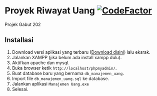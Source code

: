 # Proyek Riwayat Uang [![CodeFactor](https://www.codefactor.io/repository/github/maul-lq/simpel-manajemen-uang/badge/master)](https://www.codefactor.io/repository/github/maul-lq/simpel-manajemen-uang/overview/master)

Projek Gabut 202

## Installasi

 1. Download versi aplikasi yang terbaru ([Download disini](https://github.com/maul-lq/Simpel-Manajemen-Uang/releases)) lalu eksrak.
 2. Jalankan XAMPP (jika belum ada install xampp dulu).
 3. Aktifkan apache dan mysql.
 4. Buka browser ketik `http://localhost/phpmyadmin/`.
 5. Buat database baru yang bernama `db_manajemen_uang`.
 6. Import file `db_manajemen_uang.sql` ke database.
 7. Jalankan aplikasi `Manajemen Uang.exe`
 8. Selesai.
